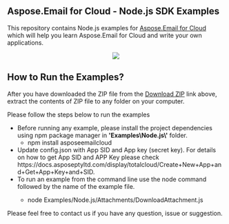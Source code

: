 ## Aspose.Email for Cloud - Node.js SDK Examples

This repository contains Node.js examples for [Aspose.Email for Cloud](http://www.aspose.com/products/email/cloud) which will help you learn Aspose.Email for Cloud and write your own applications.


<p align="center">
  <a title="Download Examples ZIP" href="https://github.com/aspose-email/Aspose.Email-for-Cloud/archive/master.zip">
	<img src="https://raw.github.com/AsposeExamples/java-examples-dashboard/master/images/downloadZip-Button-Large.png" />
  </a>
</p>

## How to Run the Examples?



After you have downloaded the ZIP file from the [Download ZIP](https://github.com/aspose-email/Aspose.Email-for-Cloud/archive/master.zip) link above, extract the contents of ZIP file to any folder on your computer. 


Please follow the steps below to run the examples

<ul>

<li>Before running any example, please install the project dependencies using npm package manager in <b>'Examples\Node.js\'</b> folder. 
<ul><li>npm install asposeemailcloud</li></ul></li>
<li>Update config.json with App SID and App key (secret key). For details on how to get App SID and APP Key please check https://docs.asposeptyltd.com/display/totalcloud/Create+New+App+and+Get+App+Key+and+SID.</li>
<li>To run an example from the command line use the node command followed by the name of the example file.
<ul><li>

node Examples/Node.js/Attachments/DownloadAttachment.js</li></ul>
</li>

</ul>

Please feel free to contact us if you have any question, issue or suggestion.
